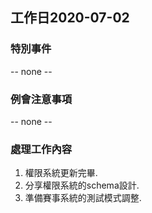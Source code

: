 ## 工作日2020-07-02
### 特別事件
-- none --

### 例會注意事項
-- none --

### 處理工作內容
1. 權限系統更新完畢.
1. 分享權限系統的schema設計.
1. 準備賽事系統的測試模式調整.